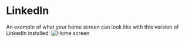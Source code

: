 # LinkedIn

An example of what your home screen can look like with this version of LinkedIn installed:
![Home screen](../example.png)